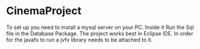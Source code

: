 # CinemaProject
To set up you need to install a mysql server on your PC. Inside it Run the Sql file in the Database Package. The project works best in Eclipse IDE. In order for the javafx to run a 
jvfx library needs to be attached to it.

